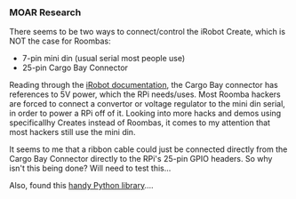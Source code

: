 ### MOAR Research

There seems to be two ways to connect/control the iRobot Create, which is NOT the case for Roombas:

 - 7-pin mini din (usual serial most people use)
 - 25-pin Cargo Bay Connector
 
Reading through the <a href="http://www.irobot.com/filelibrary/pdfs/hrd/create/Create%20Open%20Interface_v2.pdf">iRobot documentation</a>, the Cargo Bay connector has references to 5V power, which the RPi needs/uses. Most Roomba hackers are forced to connect a convertor or voltage regulator to the mini din serial, in order to power a RPi off of it. Looking into more hacks and demos using specificallhy Creates instead of Roombas, it comes to my attention that most hackers still use the mini din. 

It seems to me that a ribbon cable could just be connected directly from the Cargo Bay Connector directly to the RPi's 25-pin GPIO headers. So why isn't this being done? Will need to test this...

Also, found this <a href="https://code.google.com/p/pyrobot/">handy Python library</a>....
